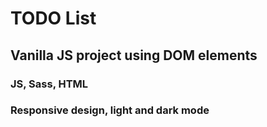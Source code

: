 # TODO List

## Vanilla JS project using DOM elements

### JS, Sass, HTML

### Responsive design, light and dark mode
